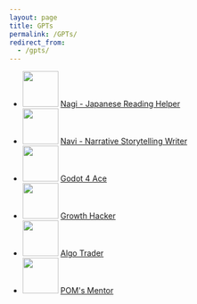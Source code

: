 ```yaml
---
layout: page
title: GPTs
permalink: /GPTs/
redirect_from:
  - /gpts/
---
```



* <img src="/Images/GPTs/JP Helper.png" Height="64" /> [Nagi - Japanese Reading Helper
](https://chat.openai.com/g/g-RZzIxtfmV)
* <img src="/Images/GPTs/Writer.png" Height="64" /> [Navi - Narrative Storytelling Writer](https://chat.openai.com/g/g-NsZTxNrJJ)
* <img src="/Images/GPTs/Godot 4 Ace.png" Height="64" /> [Godot 4 Ace](https://chat.openai.com/g/g-nnCZZnRxi)
* <img src="/Images/GPTs/Growth Hacker.png" Height="64" /> [Growth Hacker](https://chat.openai.com/g/g-SwuB8aCaS)
* <img src="/Images/GPTs/Algo Trader.png" Height="64" /> [Algo Trader](https://chat.openai.com/g/g-aHxZWz0XT)
* <img src="/Images/GPTs/POM Mentor.png" Height="64" /> [POM's Mentor](https://chat.openai.com/g/g-xd7PcVLWZ)
